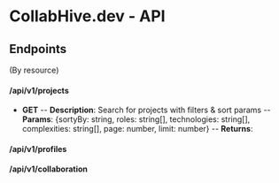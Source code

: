 # CollabHive.dev - API

## Endpoints

(By resource)

#### /api/v1/projects

-   **GET**
    -- **Description**: Search for projects with filters & sort params
    -- **Params**: {sortyBy: string, roles: string[], technologies: string[], complexities: string[], page: number, limit: number}
    -- **Returns**:

#### /api/v1/profiles

#### /api/v1/collaboration
